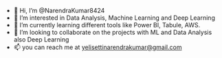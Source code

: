- 👋 Hi, I’m @NarendraKumar8424
- 👀 I’m interested in Data Analysis, Machine Learning and Deep Learning
- 🌱 I’m currently learning different tools like Power BI, Tabule, AWS.
- 💞️ I’m looking to collaborate on the projects with ML and Data Analysis also Deep Learning
- 📫 you can reach me at yelisettinarendrakumar@gmail.com

<!---
NarendraKumar8424/NarendraKumar8424 is a ✨ special ✨ repository because its `README.md` (this file) appears on your GitHub profile.
You can click the Preview link to take a look at your changes.
--->
